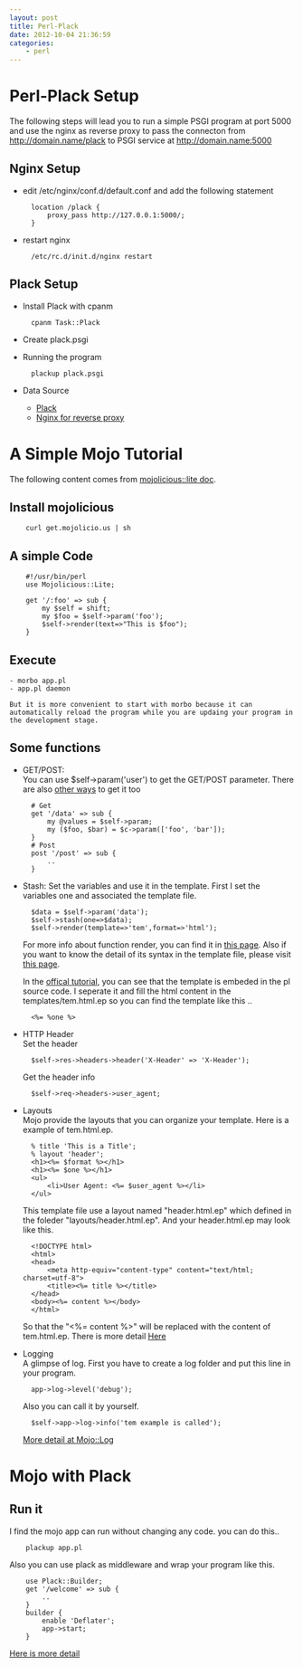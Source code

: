 ```yaml
---
layout: post
title: Perl-Plack
date: 2012-10-04 21:36:59
categories:
	- perl
---
```

Perl-Plack Setup
======

The following steps will lead you to run a simple PSGI program at port 5000 and use the nginx as reverse proxy 
to pass the connecton from http://domain.name/plack to PSGI service at http://domain.name:5000

Nginx Setup
------
- edit /etc/nginx/conf.d/default.conf and add the following statement

		location /plack {
			proxy_pass http://127.0.0.1:5000/;
		}

- restart nginx

		/etc/rc.d/init.d/nginx restart

Plack Setup
------
- Install Plack with cpanm

		cpanm Task::Plack

- Create plack.psgi

<script src="https://gist.github.com/3833600.js?file=gistfile1.pl"></script>

- Running the program

		plackup plack.psgi

- Data Source  
	- [Plack](http://plackperl.org/)  
	- [Nginx for reverse proxy](http://www.arthurtoday.com/2010/07/nginx-apache-reverse-proxy-server.html#.UG2L2E2miCg)

A Simple Mojo Tutorial
======
The following content comes from [mojolicious::lite doc](http://mojolicio.us/perldoc/Mojolicious/Lite).

Install mojolicious
------

		curl get.mojolicio.us | sh

A simple Code
------

		#!/usr/bin/perl
		use Mojolicious::Lite;

		get '/:foo' => sub {
			my $self = shift;
			my $foo = $self->param('foo');
			$self->render(text=>"This is $foo");
		}

Execute  
------
	- morbo app.pl
	- app.pl daemon

	But it is more convenient to start with morbo because it can automatically reload the program while you are updaing your program in the development stage.

Some functions
------
- GET/POST:  
	You can use $self->param('user') to get the GET/POST parameter. There are also [other ways](http://mojolicio.us/perldoc/Mojolicious/Controller#param) to get it too  

		# Get
		get '/data' => sub {
			my @values = $self->param;  
			my ($foo, $bar) = $c->param(['foo', 'bar']);
		}
		# Post
		post '/post' => sub {
			..
		}

- Stash:
	Set the variables and use it in the template. First I set the variables one and associated the template file.

		$data = $self->param('data');
		$self->stash(one=>$data);
		$self->render(template=>'tem',format=>'html');

	For more info about function render, you can find it in [this page](http://search.cpan.org/~sri/Mojolicious-3.44/lib/Mojolicious/Guides/Rendering.pod). Also if you want to know the detail of its syntax in the template file, please visit [this page](http://mojolicio.us/perldoc/Mojolicious/Guides/Rendering#Embedded_Perl).

	In the [offical tutorial](http://mojolicio.us/perldoc/Mojolicious/Lite#Stash_and_templates), you can see that the template is embeded in the pl source code. I seperate it and fill the html content in the templates/tem.html.ep so you can find the template like this ..
			
		<%= %one %>

- HTTP Header  
	Set the header  

		$self->res->headers->header('X-Header' => 'X-Header');

	Get the header info  

		$self->req->headers->user_agent;
 
- Layouts  
	Mojo provide the layouts that you can organize your template. Here is a example of tem.html.ep.

		% title 'This is a Title';
		% layout 'header';
		<h1><%= $format %></h1>
		<h1><%= $one %></h1>
		<ul>
			<li>User Agent: <%= $user_agent %></li>
		</ul>

	This template file use a layout named "header.html.ep" which defined in the foleder "layouts/header.html.ep". And your header.html.ep may look like this.

		<!DOCTYPE html>
		<html>
		<head>
			<meta http-equiv="content-type" content="text/html; charset=utf-8">
			<title><%= title %></title>
		</head>
		<body><%= content %></body>
		</html>

	So that the "<%= content %>" will be replaced with the content of tem.html.ep. There is more detail [Here](http://mojolicio.us/perldoc/Mojolicious/Guides/Rendering#Layouts)

- Logging  
	A glimpse of log. First you have to create a log folder and put this line in your program.

		app->log->level('debug');

	Also you can call it by yourself.

		$self->app->log->info('tem example is called');

	[More detail at Mojo::Log](http://mojolicio.us/perldoc/Mojo/Log)

Mojo with Plack
======
Run it
------
I find the mojo app can run without changing any code. you can do this..

		plackup app.pl

Also you can use plack as middleware and wrap your program like this.

		use Plack::Builder;
		get '/welcome' => sub {
			..
		}
		builder {
			enable 'Deflater';
			app->start;
		}

[Here is more detail](http://mojolicio.us/perldoc/Mojolicious/Guides/Cookbook#PSGIPlack)
